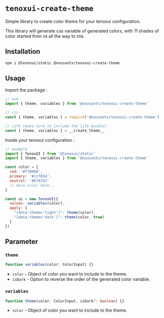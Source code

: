 # `tenoxui-create-theme`

Simple library to create color theme for your tenoxui configuration.

This library will generate css variable of generated colors, with 11 shades of color started from `50` all the way to `950`.

## Installation

```bash
npm i @tenoxui/static @nousantx/tenoxui-create-theme
```

## Usage

Import the package :

```javascript
// esm
import { theme, variables } from '@nousantx/tenoxui-create-theme'

// cjs
const { theme, variables } = require('@nousantx/tenoxui-create-theme')

// iife (make sure to include the iife bundle)
const { theme, variables } = __create_theme__
```

Inside your tenoxui configuration :

```javascript
// example
import { TenoxUI } from '@tenoxui/static'
import { theme, variables } from '@nousantx/tenoxui-create-theme'

const color = {
  red: '#ff0000',
  primary: '#ccf654',
  neutral: '#676767'
  // more color here...
}

const ui = new TenoxUI({
  values: variables(color),
  apply: {
    "[data-theme='light']": theme(color),
    "[data-theme='dark']": theme(color, true)
  }
})
```

## Parameter

### `theme`

```typescript
function variables(color: ColorInput) {}
```

- `color` - Object of color you want to include to the theme.
- `isDark` - Option to reverse the order of the generated color variable.

### `variables`

```typescript
function theme(color: ColorInput, isDark?: boolean) {}
```

- `color` - Object of color you want to include to the theme.
